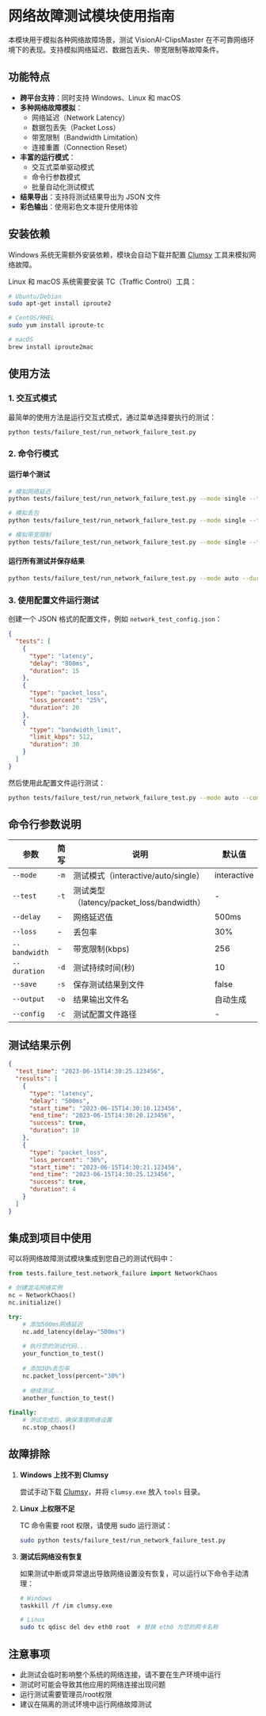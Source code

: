 # 网络故障测试模块使用指南

本模块用于模拟各种网络故障场景，测试 VisionAI-ClipsMaster 在不可靠网络环境下的表现。支持模拟网络延迟、数据包丢失、带宽限制等故障条件。

## 功能特点

- **跨平台支持**：同时支持 Windows、Linux 和 macOS
- **多种网络故障模拟**：
  - 网络延迟（Network Latency）
  - 数据包丢失（Packet Loss）
  - 带宽限制（Bandwidth Limitation）
  - 连接重置（Connection Reset）
- **丰富的运行模式**：
  - 交互式菜单驱动模式
  - 命令行参数模式
  - 批量自动化测试模式
- **结果导出**：支持将测试结果导出为 JSON 文件
- **彩色输出**：使用彩色文本提升使用体验

## 安装依赖

Windows 系统无需额外安装依赖，模块会自动下载并配置 [Clumsy](https://jagt.github.io/clumsy/) 工具来模拟网络故障。

Linux 和 macOS 系统需要安装 TC（Traffic Control）工具：

```bash
# Ubuntu/Debian
sudo apt-get install iproute2

# CentOS/RHEL
sudo yum install iproute-tc

# macOS
brew install iproute2mac
```

## 使用方法

### 1. 交互式模式

最简单的使用方法是运行交互式模式，通过菜单选择要执行的测试：

```bash
python tests/failure_test/run_network_failure_test.py
```

### 2. 命令行模式

#### 运行单个测试

```bash
# 模拟网络延迟 
python tests/failure_test/run_network_failure_test.py --mode single --test latency --delay 1000ms --duration 20

# 模拟丢包
python tests/failure_test/run_network_failure_test.py --mode single --test packet_loss --loss 50% --duration 15

# 模拟带宽限制
python tests/failure_test/run_network_failure_test.py --mode single --test bandwidth --bandwidth 128 --duration 30
```

#### 运行所有测试并保存结果

```bash
python tests/failure_test/run_network_failure_test.py --mode auto --duration 15 --save
```

### 3. 使用配置文件运行测试

创建一个 JSON 格式的配置文件，例如 `network_test_config.json`：

```json
{
  "tests": [
    {
      "type": "latency",
      "delay": "800ms",
      "duration": 15
    },
    {
      "type": "packet_loss",
      "loss_percent": "25%",
      "duration": 20
    },
    {
      "type": "bandwidth_limit",
      "limit_kbps": 512,
      "duration": 30
    }
  ]
}
```

然后使用此配置文件运行测试：

```bash
python tests/failure_test/run_network_failure_test.py --mode auto --config network_test_config.json --save
```

## 命令行参数说明

| 参数 | 简写 | 说明 | 默认值 |
|------|------|------|--------|
| `--mode` | `-m` | 测试模式（interactive/auto/single） | interactive |
| `--test` | `-t` | 测试类型（latency/packet_loss/bandwidth） | - |
| `--delay` | - | 网络延迟值 | 500ms |
| `--loss` | - | 丢包率 | 30% |
| `--bandwidth` | - | 带宽限制(kbps) | 256 |
| `--duration` | `-d` | 测试持续时间(秒) | 10 |
| `--save` | `-s` | 保存测试结果到文件 | false |
| `--output` | `-o` | 结果输出文件名 | 自动生成 |
| `--config` | `-c` | 测试配置文件路径 | - |

## 测试结果示例

```json
{
  "test_time": "2023-06-15T14:30:25.123456",
  "results": [
    {
      "type": "latency",
      "delay": "500ms",
      "start_time": "2023-06-15T14:30:10.123456",
      "end_time": "2023-06-15T14:30:20.123456",
      "success": true,
      "duration": 10
    },
    {
      "type": "packet_loss",
      "loss_percent": "30%",
      "start_time": "2023-06-15T14:30:21.123456",
      "end_time": "2023-06-15T14:30:25.123456",
      "success": true,
      "duration": 4
    }
  ]
}
```

## 集成到项目中使用

可以将网络故障测试模块集成到您自己的测试代码中：

```python
from tests.failure_test.network_failure import NetworkChaos

# 创建混沌网络实例
nc = NetworkChaos()
nc.initialize()

try:
    # 添加500ms网络延迟
    nc.add_latency(delay="500ms")
    
    # 执行您的测试代码...
    your_function_to_test()
    
    # 添加30%丢包率
    nc.packet_loss(percent="30%")
    
    # 继续测试...
    another_function_to_test()
    
finally:
    # 测试完成后，确保清理网络设置
    nc.stop_chaos()
```

## 故障排除

1. **Windows 上找不到 Clumsy**

   尝试手动下载 [Clumsy](https://github.com/jagt/clumsy/releases/download/0.3/clumsy-0.3-win64.zip)，并将 `clumsy.exe` 放入 `tools` 目录。

2. **Linux 上权限不足**

   TC 命令需要 root 权限，请使用 sudo 运行测试：
   
   ```bash
   sudo python tests/failure_test/run_network_failure_test.py
   ```

3. **测试后网络没有恢复**

   如果测试中断或异常退出导致网络设置没有恢复，可以运行以下命令手动清理：

   ```bash
   # Windows
   taskkill /f /im clumsy.exe
   
   # Linux
   sudo tc qdisc del dev eth0 root  # 替换 eth0 为您的网卡名称
   ```

## 注意事项

- 此测试会临时影响整个系统的网络连接，请不要在生产环境中运行
- 测试时可能会导致其他应用的网络连接出现问题
- 运行测试需要管理员/root权限
- 建议在隔离的测试环境中运行网络故障测试 